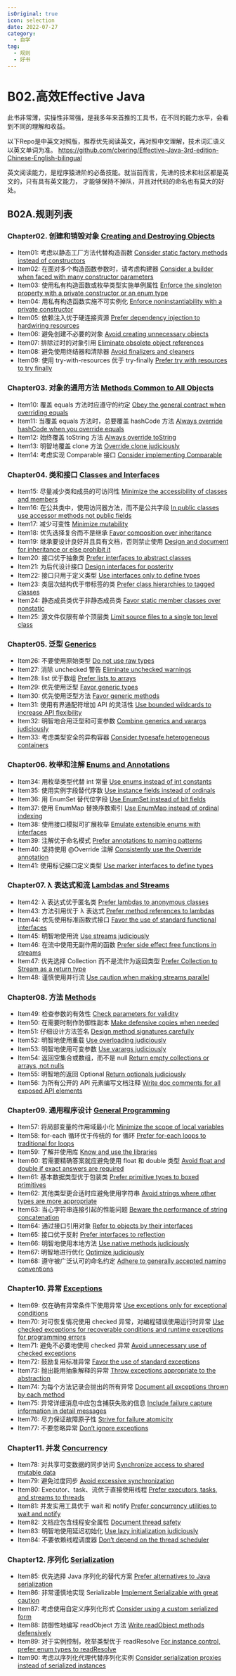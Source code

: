 ```yaml
---
isOriginal: true
icon: selection
date: 2022-07-27
category:
  - 自学
tag:
  - 规则
  - 好书
---
```

# B02.高效Effective Java

此书非常薄，实操性非常强，是我多年来首推的工具书，在不同的能力水平，会看到不同的理解和收益。

以下Repo是中英文对照版，推荐优先阅读英文，再对照中文理解，技术词汇语义以英文单词为准。
<https://github.com/clxering/Effective-Java-3rd-edition-Chinese-English-bilingual>

英文阅读能力，是程序猿进阶的必备技能。就当前而言，先进的技术和社区都是英文的，只有具有英文能力，
才能够保持不掉队，并且对代码的命名也有莫大的好处。

## B02A.规则列表

<!-- markdownlint-disable MD013 -->
### Chapter02. 创建和销毁对象  [Creating and Destroying Objects](https://github.com/clxering/Effective-Java-3rd-edition-Chinese-English-bilingual/blob/dev/Chapter-2/Chapter-2-Introduction.md)

- Item01: 考虑以静态工厂方法代替构造函数  [Consider static factory methods instead of constructors](https://github.com/clxering/Effective-Java-3rd-edition-Chinese-English-bilingual/blob/dev/Chapter-2/Chapter-2-Item-1-Consider-static-factory-methods-instead-of-constructors.md)
- Item02: 在面对多个构造函数参数时，请考虑构建器  [Consider a builder when faced with many constructor parameters](https://github.com/clxering/Effective-Java-3rd-edition-Chinese-English-bilingual/blob/dev/Chapter-2/Chapter-2-Item-2-Consider-a-builder-when-faced-with-many-constructor-parameters.md)
- Item03: 使用私有构造函数或枚举类型实施单例属性  [Enforce the singleton property with a private constructor or an enum type](https://github.com/clxering/Effective-Java-3rd-edition-Chinese-English-bilingual/blob/dev/Chapter-2/Chapter-2-Item-3-Enforce-the-singleton-property-with-a-private-constructor-or-an-enum-type.md)
- Item04: 用私有构造函数实施不可实例化  [Enforce noninstantiability with a private constructor](https://github.com/clxering/Effective-Java-3rd-edition-Chinese-English-bilingual/blob/dev/Chapter-2/Chapter-2-Item-4-Enforce-noninstantiability-with-a-private-constructor.md)
- Item05: 依赖注入优于硬连接资源  [Prefer dependency injection to hardwiring resources](https://github.com/clxering/Effective-Java-3rd-edition-Chinese-English-bilingual/blob/dev/Chapter-2/Chapter-2-Item-5-Prefer-dependency-injection-to-hardwiring-resources.md)
- Item06: 避免创建不必要的对象  [Avoid creating unnecessary objects](https://github.com/clxering/Effective-Java-3rd-edition-Chinese-English-bilingual/blob/dev/Chapter-2/Chapter-2-Item-6-Avoid-creating-unnecessary-objects.md)
- Item07: 排除过时的对象引用  [Eliminate obsolete object references](https://github.com/clxering/Effective-Java-3rd-edition-Chinese-English-bilingual/blob/dev/Chapter-2/Chapter-2-Item-7-Eliminate-obsolete-object-references.md)
- Item08: 避免使用终结器和清除器  [Avoid finalizers and cleaners](https://github.com/clxering/Effective-Java-3rd-edition-Chinese-English-bilingual/blob/dev/Chapter-2/Chapter-2-Item-8-Avoid-finalizers-and-cleaners.md)
- Item09: 使用 try-with-resources 优于 try-finally  [Prefer try with resources to try finally](https://github.com/clxering/Effective-Java-3rd-edition-Chinese-English-bilingual/blob/dev/Chapter-2/Chapter-2-Item-9-Prefer-try-with-resources-to-try-finally.md)

### Chapter03. 对象的通用方法  [Methods Common to All Objects](https://github.com/clxering/Effective-Java-3rd-edition-Chinese-English-bilingual/blob/dev/Chapter-3/Chapter-3-Introduction.md)

- Item10: 覆盖 equals 方法时应遵守的约定  [Obey the general contract when overriding equals](https://github.com/clxering/Effective-Java-3rd-edition-Chinese-English-bilingual/blob/dev/Chapter-3/Chapter-3-Item-10-Obey-the-general-contract-when-overriding-equals.md)
- Item11: 当覆盖 equals 方法时，总要覆盖 hashCode 方法  [Always override hashCode when you override equals](https://github.com/clxering/Effective-Java-3rd-edition-Chinese-English-bilingual/blob/dev/Chapter-3/Chapter-3-Item-11-Always-override-hashCode-when-you-override-equals.md)
- Item12: 始终覆盖 toString 方法  [Always override toString](https://github.com/clxering/Effective-Java-3rd-edition-Chinese-English-bilingual/blob/dev/Chapter-3/Chapter-3-Item-12-Always-override-toString.md)
- Item13: 明智地覆盖 clone 方法  [Override clone judiciously](https://github.com/clxering/Effective-Java-3rd-edition-Chinese-English-bilingual/blob/dev/Chapter-3/Chapter-3-Item-13-Override-clone-judiciously.md)
- Item14: 考虑实现 Comparable 接口  [Consider implementing Comparable](https://github.com/clxering/Effective-Java-3rd-edition-Chinese-English-bilingual/blob/dev/Chapter-3/Chapter-3-Item-14-Consider-implementing-Comparable.md)

### Chapter04. 类和接口  [Classes and Interfaces](https://github.com/clxering/Effective-Java-3rd-edition-Chinese-English-bilingual/blob/dev/Chapter-4/Chapter-4-Introduction.md)

- Item15: 尽量减少类和成员的可访问性  [Minimize the accessibility of classes and members](https://github.com/clxering/Effective-Java-3rd-edition-Chinese-English-bilingual/blob/dev/Chapter-4/Chapter-4-Item-15-Minimize-the-accessibility-of-classes-and-members.md)
- Item16: 在公共类中，使用访问器方法，而不是公共字段  [In public classes use accessor methods not public fields](https://github.com/clxering/Effective-Java-3rd-edition-Chinese-English-bilingual/blob/dev/Chapter-4/Chapter-4-Item-16-In-public-classes-use-accessor-methods-not-public-fields.md)
- Item17: 减少可变性  [Minimize mutability](https://github.com/clxering/Effective-Java-3rd-edition-Chinese-English-bilingual/blob/dev/Chapter-4/Chapter-4-Item-17-Minimize-mutability.md)
- Item18: 优先选择复合而不是继承  [Favor composition over inheritance](https://github.com/clxering/Effective-Java-3rd-edition-Chinese-English-bilingual/blob/dev/Chapter-4/Chapter-4-Item-18-Favor-composition-over-inheritance.md)
- Item19: 继承要设计良好并且具有文档，否则禁止使用  [Design and document for inheritance or else prohibit it](https://github.com/clxering/Effective-Java-3rd-edition-Chinese-English-bilingual/blob/dev/Chapter-4/Chapter-4-Item-19-Design-and-document-for-inheritance-or-else-prohibit-it.md)
- Item20: 接口优于抽象类  [Prefer interfaces to abstract classes](https://github.com/clxering/Effective-Java-3rd-edition-Chinese-English-bilingual/blob/dev/Chapter-4/Chapter-4-Item-20-Prefer-interfaces-to-abstract-classes.md)
- Item21: 为后代设计接口  [Design interfaces for posterity](https://github.com/clxering/Effective-Java-3rd-edition-Chinese-English-bilingual/blob/dev/Chapter-4/Chapter-4-Item-21-Design-interfaces-for-posterity.md)
- Item22: 接口只用于定义类型  [Use interfaces only to define types](https://github.com/clxering/Effective-Java-3rd-edition-Chinese-English-bilingual/blob/dev/Chapter-4/Chapter-4-Item-22-Use-interfaces-only-to-define-types.md)
- Item23: 类层次结构优于带标签的类  [Prefer class hierarchies to tagged classes](https://github.com/clxering/Effective-Java-3rd-edition-Chinese-English-bilingual/blob/dev/Chapter-4/Chapter-4-Item-23-Prefer-class-hierarchies-to-tagged-classes.md)
- Item24: 静态成员类优于非静态成员类  [Favor static member classes over nonstatic](https://github.com/clxering/Effective-Java-3rd-edition-Chinese-English-bilingual/blob/dev/Chapter-4/Chapter-4-Item-24-Favor-static-member-classes-over-nonstatic.md)
- Item25: 源文件仅限有单个顶层类  [Limit source files to a single top level class](https://github.com/clxering/Effective-Java-3rd-edition-Chinese-English-bilingual/blob/dev/Chapter-4/Chapter-4-Item-25-Limit-source-files-to-a-single-top-level-class.md)

### Chapter05. 泛型  [Generics](https://github.com/clxering/Effective-Java-3rd-edition-Chinese-English-bilingual/blob/dev/Chapter-5/Chapter-5-Introduction.md)

- Item26: 不要使用原始类型  [Do not use raw types](https://github.com/clxering/Effective-Java-3rd-edition-Chinese-English-bilingual/blob/dev/Chapter-5/Chapter-5-Item-26-Do-not-use-raw-types.md)
- Item27: 消除 unchecked 警告  [Eliminate unchecked warnings](https://github.com/clxering/Effective-Java-3rd-edition-Chinese-English-bilingual/blob/dev/Chapter-5/Chapter-5-Item-27-Eliminate-unchecked-warnings.md)
- Item28: list 优于数组  [Prefer lists to arrays](https://github.com/clxering/Effective-Java-3rd-edition-Chinese-English-bilingual/blob/dev/Chapter-5/Chapter-5-Item-28-Prefer-lists-to-arrays.md)
- Item29: 优先使用泛型  [Favor generic types](https://github.com/clxering/Effective-Java-3rd-edition-Chinese-English-bilingual/blob/dev/Chapter-5/Chapter-5-Item-29-Favor-generic-types.md)
- Item30: 优先使用泛型方法  [Favor generic methods](https://github.com/clxering/Effective-Java-3rd-edition-Chinese-English-bilingual/blob/dev/Chapter-5/Chapter-5-Item-30-Favor-generic-methods.md)
- Item31: 使用有界通配符增加 API 的灵活性  [Use bounded wildcards to increase API flexibility](https://github.com/clxering/Effective-Java-3rd-edition-Chinese-English-bilingual/blob/dev/Chapter-5/Chapter-5-Item-31-Use-bounded-wildcards-to-increase-API-flexibility.md)
- Item32: 明智地合用泛型和可变参数  [Combine generics and varargs judiciously](https://github.com/clxering/Effective-Java-3rd-edition-Chinese-English-bilingual/blob/dev/Chapter-5/Chapter-5-Item-32-Combine-generics-and-varargs-judiciously.md)
- Item33: 考虑类型安全的异构容器  [Consider typesafe heterogeneous containers](https://github.com/clxering/Effective-Java-3rd-edition-Chinese-English-bilingual/blob/dev/Chapter-5/Chapter-5-Item-33-Consider-typesafe-heterogeneous-containers.md)

### Chapter06. 枚举和注解  [Enums and Annotations](https://github.com/clxering/Effective-Java-3rd-edition-Chinese-English-bilingual/blob/dev/Chapter-6/Chapter-6-Introduction.md)

- Item34: 用枚举类型代替 int 常量  [Use enums instead of int constants](https://github.com/clxering/Effective-Java-3rd-edition-Chinese-English-bilingual/blob/dev/Chapter-6/Chapter-6-Item-34-Use-enums-instead-of-int-constants.md)
- Item35: 使用实例字段替代序数  [Use instance fields instead of ordinals](https://github.com/clxering/Effective-Java-3rd-edition-Chinese-English-bilingual/blob/dev/Chapter-6/Chapter-6-Item-35-Use-instance-fields-instead-of-ordinals.md)
- Item36: 用 EnumSet 替代位字段  [Use EnumSet instead of bit fields](https://github.com/clxering/Effective-Java-3rd-edition-Chinese-English-bilingual/blob/dev/Chapter-6/Chapter-6-Item-36-Use-EnumSet-instead-of-bit-fields.md)
- Item37: 使用 EnumMap 替换序数索引  [Use EnumMap instead of ordinal indexing](https://github.com/clxering/Effective-Java-3rd-edition-Chinese-English-bilingual/blob/dev/Chapter-6/Chapter-6-Item-37-Use-EnumMap-instead-of-ordinal-indexing.md)
- Item38: 使用接口模拟可扩展枚举  [Emulate extensible enums with interfaces](https://github.com/clxering/Effective-Java-3rd-edition-Chinese-English-bilingual/blob/dev/Chapter-6/Chapter-6-Item-38-Emulate-extensible-enums-with-interfaces.md)
- Item39: 注解优于命名模式  [Prefer annotations to naming patterns](https://github.com/clxering/Effective-Java-3rd-edition-Chinese-English-bilingual/blob/dev/Chapter-6/Chapter-6-Item-39-Prefer-annotations-to-naming-patterns.md)
- Item40: 坚持使用 @Override 注解  [Consistently use the Override annotation](https://github.com/clxering/Effective-Java-3rd-edition-Chinese-English-bilingual/blob/dev/Chapter-6/Chapter-6-Item-40-Consistently-use-the-Override-annotation.md)
- Item41: 使用标记接口定义类型  [Use marker interfaces to define types](https://github.com/clxering/Effective-Java-3rd-edition-Chinese-English-bilingual/blob/dev/Chapter-6/Chapter-6-Item-41-Use-marker-interfaces-to-define-types.md)

### Chapter07. λ 表达式和流  [Lambdas and Streams](https://github.com/clxering/Effective-Java-3rd-edition-Chinese-English-bilingual/blob/dev/Chapter-7/Chapter-7-Introduction.md)

- Item42: λ 表达式优于匿名类  [Prefer lambdas to anonymous classes](https://github.com/clxering/Effective-Java-3rd-edition-Chinese-English-bilingual/blob/dev/Chapter-7/Chapter-7-Item-42-Prefer-lambdas-to-anonymous-classes.md)
- Item43: 方法引用优于 λ 表达式  [Prefer method references to lambdas](https://github.com/clxering/Effective-Java-3rd-edition-Chinese-English-bilingual/blob/dev/Chapter-7/Chapter-7-Item-43-Prefer-method-references-to-lambdas.md)
- Item44: 优先使用标准函数式接口  [Favor the use of standard functional interfaces](https://github.com/clxering/Effective-Java-3rd-edition-Chinese-English-bilingual/blob/dev/Chapter-7/Chapter-7-Item-44-Favor-the-use-of-standard-functional-interfaces.md)
- Item45: 明智地使用流  [Use streams judiciously](https://github.com/clxering/Effective-Java-3rd-edition-Chinese-English-bilingual/blob/dev/Chapter-7/Chapter-7-Item-45-Use-streams-judiciously.md)
- Item46: 在流中使用无副作用的函数  [Prefer side effect free functions in streams](https://github.com/clxering/Effective-Java-3rd-edition-Chinese-English-bilingual/blob/dev/Chapter-7/Chapter-7-Item-46-Prefer-side-effect-free-functions-in-streams.md)
- Item47: 优先选择 Collection 而不是流作为返回类型  [Prefer Collection to Stream as a return type](https://github.com/clxering/Effective-Java-3rd-edition-Chinese-English-bilingual/blob/dev/Chapter-7/Chapter-7-Item-47-Prefer-Collection-to-Stream-as-a-return-type.md)
- Item48: 谨慎使用并行流  [Use caution when making streams parallel](https://github.com/clxering/Effective-Java-3rd-edition-Chinese-English-bilingual/blob/dev/Chapter-7/Chapter-7-Item-48-Use-caution-when-making-streams-parallel.md)

### Chapter08. 方法  [Methods](https://github.com/clxering/Effective-Java-3rd-edition-Chinese-English-bilingual/blob/dev/Chapter-8/Chapter-8-Introduction.md)

- Item49: 检查参数的有效性  [Check parameters for validity](https://github.com/clxering/Effective-Java-3rd-edition-Chinese-English-bilingual/blob/dev/Chapter-8/Chapter-8-Item-49-Check-parameters-for-validity.md)
- Item50: 在需要时制作防御性副本  [Make defensive copies when needed](https://github.com/clxering/Effective-Java-3rd-edition-Chinese-English-bilingual/blob/dev/Chapter-8/Chapter-8-Item-50-Make-defensive-copies-when-needed.md)
- Item51: 仔细设计方法签名  [Design method signatures carefully](https://github.com/clxering/Effective-Java-3rd-edition-Chinese-English-bilingual/blob/dev/Chapter-8/Chapter-8-Item-51-Design-method-signatures-carefully.md)
- Item52: 明智地使用重载  [Use overloading judiciously](https://github.com/clxering/Effective-Java-3rd-edition-Chinese-English-bilingual/blob/dev/Chapter-8/Chapter-8-Item-52-Use-overloading-judiciously.md)
- Item53: 明智地使用可变参数  [Use varargs judiciously](https://github.com/clxering/Effective-Java-3rd-edition-Chinese-English-bilingual/blob/dev/Chapter-8/Chapter-8-Item-53-Use-varargs-judiciously.md)
- Item54: 返回空集合或数组，而不是 null  [Return empty collections or arrays, not nulls](https://github.com/clxering/Effective-Java-3rd-edition-Chinese-English-bilingual/blob/dev/Chapter-8/Chapter-8-Item-54-Return-empty-collections-or-arrays-not-nulls.md)
- Item55: 明智地的返回 Optional  [Return optionals judiciously](https://github.com/clxering/Effective-Java-3rd-edition-Chinese-English-bilingual/blob/dev/Chapter-8/Chapter-8-Item-55-Return-optionals-judiciously.md)
- Item56: 为所有公开的 API 元素编写文档注释  [Write doc comments for all exposed API elements](https://github.com/clxering/Effective-Java-3rd-edition-Chinese-English-bilingual/blob/dev/Chapter-8/Chapter-8-Item-56-Write-doc-comments-for-all-exposed-API-elements.md)

### Chapter09. 通用程序设计  [General Programming](https://github.com/clxering/Effective-Java-3rd-edition-Chinese-English-bilingual/blob/dev/Chapter-9/Chapter-9-Introduction.md)

- Item57: 将局部变量的作用域最小化  [Minimize the scope of local variables](https://github.com/clxering/Effective-Java-3rd-edition-Chinese-English-bilingual/blob/dev/Chapter-9/Chapter-9-Item-57-Minimize-the-scope-of-local-variables.md)
- Item58: for-each 循环优于传统的 for 循环  [Prefer for-each loops to traditional for loops](https://github.com/clxering/Effective-Java-3rd-edition-Chinese-English-bilingual/blob/dev/Chapter-9/Chapter-9-Item-58-Prefer-for-each-loops-to-traditional-for-loops.md)
- Item59: 了解并使用库  [Know and use the libraries](https://github.com/clxering/Effective-Java-3rd-edition-Chinese-English-bilingual/blob/dev/Chapter-9/Chapter-9-Item-59-Know-and-use-the-libraries.md)
- Item60: 若需要精确答案就应避免使用 float 和 double 类型  [Avoid float and double if exact answers are required](https://github.com/clxering/Effective-Java-3rd-edition-Chinese-English-bilingual/blob/dev/Chapter-9/Chapter-9-Item-60-Avoid-float-and-double-if-exact-answers-are-required.md)
- Item61: 基本数据类型优于包装类  [Prefer primitive types to boxed primitives](https://github.com/clxering/Effective-Java-3rd-edition-Chinese-English-bilingual/blob/dev/Chapter-9/Chapter-9-Item-61-Prefer-primitive-types-to-boxed-primitives.md)
- Item62: 其他类型更合适时应避免使用字符串  [Avoid strings where other types are more appropriate](https://github.com/clxering/Effective-Java-3rd-edition-Chinese-English-bilingual/blob/dev/Chapter-9/Chapter-9-Item-62-Avoid-strings-where-other-types-are-more-appropriate.md)
- Item63: 当心字符串连接引起的性能问题  [Beware the performance of string concatenation](https://github.com/clxering/Effective-Java-3rd-edition-Chinese-English-bilingual/blob/dev/Chapter-9/Chapter-9-Item-63-Beware-the-performance-of-string-concatenation.md)
- Item64: 通过接口引用对象  [Refer to objects by their interfaces](https://github.com/clxering/Effective-Java-3rd-edition-Chinese-English-bilingual/blob/dev/Chapter-9/Chapter-9-Item-64-Refer-to-objects-by-their-interfaces.md)
- Item65: 接口优于反射  [Prefer interfaces to reflection](https://github.com/clxering/Effective-Java-3rd-edition-Chinese-English-bilingual/blob/dev/Chapter-9/Chapter-9-Item-65-Prefer-interfaces-to-reflection.md)
- Item66: 明智地使用本地方法  [Use native methods judiciously](https://github.com/clxering/Effective-Java-3rd-edition-Chinese-English-bilingual/blob/dev/Chapter-9/Chapter-9-Item-66-Use-native-methods-judiciously.md)
- Item67: 明智地进行优化  [Optimize judiciously](https://github.com/clxering/Effective-Java-3rd-edition-Chinese-English-bilingual/blob/dev/Chapter-9/Chapter-9-Item-67-Optimize-judiciously.md)
- Item68: 遵守被广泛认可的命名约定  [Adhere to generally accepted naming conventions](https://github.com/clxering/Effective-Java-3rd-edition-Chinese-English-bilingual/blob/dev/Chapter-9/Chapter-9-Item-68-Adhere-to-generally-accepted-naming-conventions.md)

### Chapter10. 异常  [Exceptions](https://github.com/clxering/Effective-Java-3rd-edition-Chinese-English-bilingual/blob/dev/Chapter-10/Chapter-10-Introduction.md)

- Item69: 仅在确有异常条件下使用异常  [Use exceptions only for exceptional conditions](https://github.com/clxering/Effective-Java-3rd-edition-Chinese-English-bilingual/blob/dev/Chapter-10/Chapter-10-Item-69-Use-exceptions-only-for-exceptional-conditions.md)
- Item70: 对可恢复情况使用 checked 异常，对编程错误使用运行时异常  [Use checked exceptions for recoverable conditions and runtime exceptions for programming errors](https://github.com/clxering/Effective-Java-3rd-edition-Chinese-English-bilingual/blob/dev/Chapter-10/Chapter-10-Item-70-Use-checked-exceptions-for-recoverable-conditions-and-runtime-exceptions-for-programming-errors.md)
- Item71: 避免不必要地使用 checked 异常  [Avoid unnecessary use of checked exceptions](https://github.com/clxering/Effective-Java-3rd-edition-Chinese-English-bilingual/blob/dev/Chapter-10/Chapter-10-Item-71-Avoid-unnecessary-use-of-checked-exceptions.md)
- Item72: 鼓励复用标准异常  [Favor the use of standard exceptions](https://github.com/clxering/Effective-Java-3rd-edition-Chinese-English-bilingual/blob/dev/Chapter-10/Chapter-10-Item-72-Favor-the-use-of-standard-exceptions.md)
- Item73: 抛出能用抽象解释的异常  [Throw exceptions appropriate to the abstraction](https://github.com/clxering/Effective-Java-3rd-edition-Chinese-English-bilingual/blob/dev/Chapter-10/Chapter-10-Item-73-Throw-exceptions-appropriate-to-the-abstraction.md)
- Item74: 为每个方法记录会抛出的所有异常  [Document all exceptions thrown by each method](https://github.com/clxering/Effective-Java-3rd-edition-Chinese-English-bilingual/blob/dev/Chapter-10/Chapter-10-Item-74-Document-all-exceptions-thrown-by-each-method.md)
- Item75: 异常详细消息中应包含捕获失败的信息  [Include failure capture information in detail messages](https://github.com/clxering/Effective-Java-3rd-edition-Chinese-English-bilingual/blob/dev/Chapter-10/Chapter-10-Item-75-Include-failure-capture-information-in-detail-messages.md)
- Item76: 尽力保证故障原子性  [Strive for failure atomicity](https://github.com/clxering/Effective-Java-3rd-edition-Chinese-English-bilingual/blob/dev/Chapter-10/Chapter-10-Item-76-Strive-for-failure-atomicity.md)
- Item77: 不要忽略异常  [Don’t ignore exceptions](https://github.com/clxering/Effective-Java-3rd-edition-Chinese-English-bilingual/blob/dev/Chapter-10/Chapter-10-Item-77-Don’t-ignore-exceptions.md)

### Chapter11. 并发  [Concurrency](https://github.com/clxering/Effective-Java-3rd-edition-Chinese-English-bilingual/blob/dev/Chapter-11/Chapter-11-Introduction.md)

- Item78: 对共享可变数据的同步访问  [Synchronize access to shared mutable data](https://github.com/clxering/Effective-Java-3rd-edition-Chinese-English-bilingual/blob/dev/Chapter-11/Chapter-11-Item-78-Synchronize-access-to-shared-mutable-data.md)
- Item79: 避免过度同步  [Avoid excessive synchronization](https://github.com/clxering/Effective-Java-3rd-edition-Chinese-English-bilingual/blob/dev/Chapter-11/Chapter-11-Item-79-Avoid-excessive-synchronization.md)
- Item80: Executor、task、流优于直接使用线程  [Prefer executors, tasks, and streams to threads](https://github.com/clxering/Effective-Java-3rd-edition-Chinese-English-bilingual/blob/dev/Chapter-11/Chapter-11-Item-80-Prefer-executors,-tasks,-and-streams-to-threads.md)
- Item81: 并发实用工具优于 wait 和 notify  [Prefer concurrency utilities to wait and notify](https://github.com/clxering/Effective-Java-3rd-edition-Chinese-English-bilingual/blob/dev/Chapter-11/Chapter-11-Item-81-Prefer-concurrency-utilities-to-wait-and-notify.md)
- Item82: 文档应包含线程安全属性  [Document thread safety](https://github.com/clxering/Effective-Java-3rd-edition-Chinese-English-bilingual/blob/dev/Chapter-11/Chapter-11-Item-82-Document-thread-safety.md)
- Item83: 明智地使用延迟初始化  [Use lazy initialization judiciously](https://github.com/clxering/Effective-Java-3rd-edition-Chinese-English-bilingual/blob/dev/Chapter-11/Chapter-11-Item-83-Use-lazy-initialization-judiciously.md)
- Item84: 不要依赖线程调度器  [Don’t depend on the thread scheduler](https://github.com/clxering/Effective-Java-3rd-edition-Chinese-English-bilingual/blob/dev/Chapter-11/Chapter-11-Item-84-Don’t-depend-on-the-thread-scheduler.md)

### Chapter12. 序列化  [Serialization](https://github.com/clxering/Effective-Java-3rd-edition-Chinese-English-bilingual/blob/dev/Chapter-12/Chapter-12-Introduction.md)

- Item85: 优先选择 Java 序列化的替代方案  [Prefer alternatives to Java serialization](https://github.com/clxering/Effective-Java-3rd-edition-Chinese-English-bilingual/blob/dev/Chapter-12/Chapter-12-Item-85-Prefer-alternatives-to-Java-serialization.md)
- Item86: 非常谨慎地实现 Serializable  [Implement Serializable with great caution](https://github.com/clxering/Effective-Java-3rd-edition-Chinese-English-bilingual/blob/dev/Chapter-12/Chapter-12-Item-86-Implement-Serializable-with-great-caution.md)
- Item87: 考虑使用自定义序列化形式  [Consider using a custom serialized form](https://github.com/clxering/Effective-Java-3rd-edition-Chinese-English-bilingual/blob/dev/Chapter-12/Chapter-12-Item-87-Consider-using-a-custom-serialized-form.md)
- Item88: 防御性地编写 readObject 方法  [Write readObject methods defensively](https://github.com/clxering/Effective-Java-3rd-edition-Chinese-English-bilingual/blob/dev/Chapter-12/Chapter-12-Item-88-Write-readObject-methods-defensively.md)
- Item89: 对于实例控制，枚举类型优于 readResolve  [For instance control, prefer enum types to readResolve](https://github.com/clxering/Effective-Java-3rd-edition-Chinese-English-bilingual/blob/dev/Chapter-12/Chapter-12-Item-89-For-instance-control-prefer-enum-types-to-readResolve.md)
- Item90: 考虑以序列化代理代替序列化实例  [Consider serialization proxies instead of serialized instances](https://github.com/clxering/Effective-Java-3rd-edition-Chinese-English-bilingual/blob/dev/Chapter-12/Chapter-12-Item-90-Consider-serialization-proxies-instead-of-serialized-instances.md)

<!-- markdownlint-enable MD013 -->
